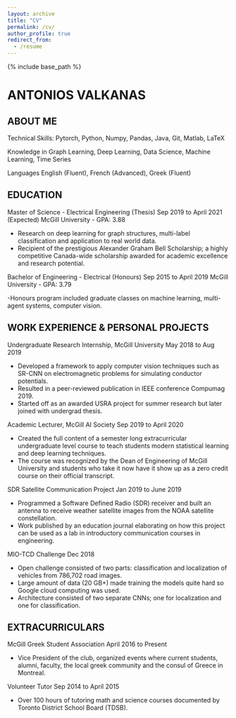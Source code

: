 ```yaml
---
layout: archive
title: "CV"
permalink: /cv/
author_profile: true
redirect_from:
  - /resume
---
```


{% include base_path %}

# ANTONIOS VALKANAS

## ABOUT ME


Technical Skills: Pytorch, Python, Numpy, Pandas, Java, Git, Matlab, LaTeX

Knowledge in Graph Learning, Deep Learning, Data Science, Machine Learning, Time Series

Languages English (Fluent), French (Advanced), Greek (Fluent)

## EDUCATION


Master of Science - Electrical Engineering (Thesis) Sep 2019 to April 2021 (Expected)
McGill University - GPA: 3.88

- Research on deep learning for graph structures, multi-label classification and application to real world data.
- Recipient of the prestigious Alexander Graham Bell Scholarship; a highly competitive Canada-wide scholarship
awarded for academic excellence and research potential.

Bachelor of Engineering - Electrical (Honours) Sep 2015 to April 2019
McGill University - GPA: 3.79

-Honours program included graduate classes on machine learning, multi-agent systems, computer vision.

## WORK EXPERIENCE & PERSONAL PROJECTS

Undergraduate Research Internship, McGill University May 2018 to Aug 2019

- Developed a framework to apply computer vision techniques such as SR-CNN on electromagnetic problems for
simulating conductor potentials.
- Resulted in a peer-reviewed publication in IEEE conference Compumag 2019.
- Started off as an awarded USRA project for summer research but later joined with undergrad thesis.

Academic Lecturer, McGill AI Society Sep 2019 to April 2020

- Created the full content of a semester long extracurricular undergraduate level course to teach students modern
statistical learning and deep learning techniques.
- The course was recognized by the Dean of Engineering of McGill University and students who take it now have
it show up as a zero credit course on their official transcript.

SDR Satellite Communication Project Jan 2019 to June 2019
- Programmed a Software Defined Radio (SDR) receiver and built an antenna to receive weather satellite images
from the NOAA satellite constellation.
- Work published by an education journal elaborating on how this project can be used as a lab in introductory
communication courses in engineering.

MIO-TCD Challenge Dec 2018
- Open challenge consisted of two parts: classification and localization of vehicles from 786,702 road images.
- Large amount of data (20 GB+) made training the models quite hard so Google cloud computing was used.
- Architecture consisted of two separate CNNs; one for localization and one for classification.

## EXTRACURRICULARS


McGill Greek Student Association April 2016 to Present
- Vice President of the club, organized events where current students, alumni, faculty, the local greek community
and the consul of Greece in Montreal.

Volunteer Tutor Sep 2014 to April 2015
- Over 100 hours of tutoring math and science courses documented by Toronto District School Board (TDSB).


